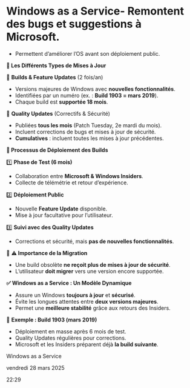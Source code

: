 # Windows as a Service- Remontent des bugs et suggestions à Microsoft.
- Permettent d’améliorer l’OS avant son déploiement public.



**🚀 Les Différents Types de Mises à Jour**

🔹 **Builds & Feature Updates** (2 fois/an)

- Versions majeures de Windows avec **nouvelles fonctionnalités**.
- Identifiées par un numéro (ex. : **Build 1903 = mars 2019**).
- Chaque build est **supportée 18 mois**.

🔹 **Quality Updates** (Correctifs & Sécurité)

- Publiées **tous les mois** (Patch Tuesday, 2e mardi du mois).
- Incluent corrections de bugs et mises à jour de sécurité.
- **Cumulatives** : incluent toutes les mises à jour précédentes.

**🔄 Processus de Déploiement des Builds**

1️⃣ **Phase de Test (6 mois)**

- Collaboration entre **Microsoft & Windows Insiders**.
- Collecte de télémétrie et retour d’expérience.

2️⃣ **Déploiement Public**

- Nouvelle **Feature Update** disponible.
- Mise à jour facultative pour l’utilisateur.

3️⃣ **Suivi avec des Quality Updates**

- Corrections et sécurité, mais **pas de nouvelles fonctionnalités**.

📌 **⚠️ Importance de la Migration**

- Une build obsolète **ne reçoit plus de mises à jour de sécurité**.
- L’utilisateur **doit migrer** vers une version encore supportée.

**✅ Windows as a Service : Un Modèle Dynamique**

- Assure un Windows **toujours à jour** et **sécurisé**.
- Évite les longues attentes entre **deux versions majeures**.
- Permet une **meilleure stabilité** grâce aux retours des Insiders.

🔹 **Exemple : Build 1903 (mars 2019)**

- Déploiement en masse après 6 mois de test.
- Quality Updates régulières pour corrections.
- Microsoft et les Insiders préparent déjà **la build suivante**.

Windows as a Service

vendredi 28 mars 2025

22:29

